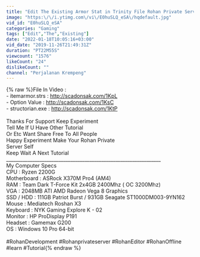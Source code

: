 ```yaml
---
title: "Edit The Existing Armor Stat in Trinity File Rohan Private Server"
image: "https:\/\/i.ytimg.com\/vi\/E0huSLQ_eSA\/hqdefault.jpg"
vid_id: "E0huSLQ_eSA"
categories: "Gaming"
tags: ["Edit","The","Existing"]
date: "2022-01-18T10:05:16+03:00"
vid_date: "2019-11-26T21:49:31Z"
duration: "PT22M55S"
viewcount: "1576"
likeCount: "24"
dislikeCount: ""
channel: "Perjalanan Krempeng"
---
```

{% raw %}File In Video :<br />- itemarmor.strs  : <a rel="nofollow" target="blank" href="http://scadonsak.com/1KpL">http://scadonsak.com/1KpL</a><br />- Option Value    : <a rel="nofollow" target="blank" href="http://scadonsak.com/1KsC">http://scadonsak.com/1KsC</a><br />- structorian.exe :  <a rel="nofollow" target="blank" href="http://scadonsak.com/1KtP">http://scadonsak.com/1KtP</a><br /><br />Thanks For Support Keep Experiment <br />Tell Me If U Have Other Tutorial <br />Or Etc Want Share Free To All People<br />Happy Experiment Make Your Rohan Private<br />Server Self <br />Keep Wait A Next Tutorial<br />_________________________________________________________________<br />My Computer Specs<br />CPU                 : Ryzen 2200G<br />Motherboard  : ASRock X370M Pro4 (AM4)<br />RAM                 : Team Dark T-Force Kit 2x4GB 2400Mhz ( OC 3200Mhz)<br />VGA                  : 2048MB ATI AMD Radeon Vega 8 Graphics<br />SSD / HDD       : 111GB Patriot Burst  / 931GB Seagate ST1000DM003-9YN162 <br />Mouse              : Mediatech Roshan X3<br />Keyboard          : NYK Gaming Explore K - 02<br />Monitor             : HP ProDisplay P191<br />Headset            : Gamemax G200<br />OS                      : Windows 10 Pro 64-bit<br /><br />#RohanDevelopment #Rohanprivateserver #RohanEditor #RohanOffline #learn #Tutorial{% endraw %}
